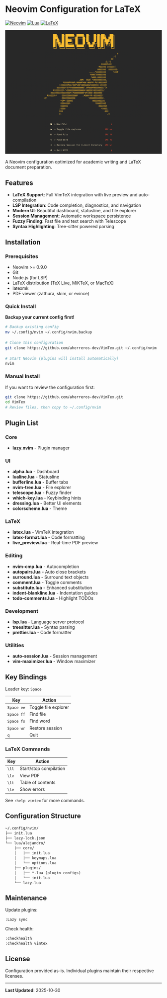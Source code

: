 # Neovim Configuration for LaTeX

[![Neovim](https://img.shields.io/badge/NeoVim-%2357A143.svg?&style=for-the-badge&logo=neovim&logoColor=white)](https://neovim.io/)
[![Lua](https://img.shields.io/badge/lua-%232C2D72.svg?style=for-the-badge&logo=lua&logoColor=white)](https://www.lua.org/)
[![LaTeX](https://img.shields.io/badge/latex-%23008080.svg?style=for-the-badge&logo=latex&logoColor=white)](https://www.latex-project.org/)

![Neovim Dashboard](https://raw.githubusercontent.com/aherreros-dev/VimTex/main/screenshot.png)

A Neovim configuration optimized for academic writing and LaTeX document preparation.

## Features

- **LaTeX Support**: Full VimTeX integration with live preview and auto-compilation
- **LSP Integration**: Code completion, diagnostics, and navigation
- **Modern UI**: Beautiful dashboard, statusline, and file explorer
- **Session Management**: Automatic workspace persistence
- **Fuzzy Finding**: Fast file and text search with Telescope
- **Syntax Highlighting**: Tree-sitter powered parsing

## Installation

### Prerequisites

- Neovim >= 0.9.0
- Git
- Node.js (for LSP)
- LaTeX distribution (TeX Live, MiKTeX, or MacTeX)
- latexmk
- PDF viewer (zathura, skim, or evince)

### Quick Install

**Backup your current config first!**

```bash
# Backup existing config
mv ~/.config/nvim ~/.config/nvim.backup

# Clone this configuration
git clone https://github.com/aherreros-dev/VimTex.git ~/.config/nvim

# Start Neovim (plugins will install automatically)
nvim
```

### Manual Install

If you want to review the configuration first:

```bash
git clone https://github.com/aherreros-dev/VimTex.git
cd VimTex
# Review files, then copy to ~/.config/nvim
```

## Plugin List

### Core
- **lazy.nvim** - Plugin manager

### UI
- **alpha.lua** - Dashboard
- **lualine.lua** - Statusline
- **bufferline.lua** - Buffer tabs
- **nvim-tree.lua** - File explorer
- **telescope.lua** - Fuzzy finder
- **which-key.lua** - Keybinding hints
- **dressing.lua** - Better UI elements
- **colorscheme.lua** - Theme

### LaTeX
- **latex.lua** - VimTeX integration
- **latex-format.lua** - Code formatting
- **live_preview.lua** - Real-time PDF preview

### Editing
- **nvim-cmp.lua** - Autocompletion
- **autopairs.lua** - Auto close brackets
- **surround.lua** - Surround text objects
- **comment.lua** - Toggle comments
- **substitute.lua** - Enhanced substitution
- **indent-blankline.lua** - Indentation guides
- **todo-comments.lua** - Highlight TODOs

### Development
- **lsp.lua** - Language server protocol
- **treesitter.lua** - Syntax parsing
- **prettier.lua** - Code formatter

### Utilities
- **auto-session.lua** - Session management
- **vim-maximizer.lua** - Window maximizer

## Key Bindings

Leader key: `Space`

| Key | Action |
|-----|--------|
| `Space ee` | Toggle file explorer |
| `Space ff` | Find file |
| `Space fs` | Find word |
| `Space wr` | Restore session |
| `q` | Quit |

### LaTeX Commands

| Key | Action |
|-----|--------|
| `\ll` | Start/stop compilation |
| `\lv` | View PDF |
| `\lt` | Table of contents |
| `\le` | Show errors |

See `:help vimtex` for more commands.

## Configuration Structure

```
~/.config/nvim/
├── init.lua
├── lazy-lock.json
└── lua/alejandro/
    ├── core/
    │   ├── init.lua
    │   ├── keymaps.lua
    │   └── options.lua
    ├── plugins/
    │   ├── *.lua (plugin configs)
    │   └── init.lua
    └── lazy.lua
```

## Maintenance

Update plugins:
```vim
:Lazy sync
```

Check health:
```vim
:checkhealth
:checkhealth vimtex
```

## License

Configuration provided as-is. Individual plugins maintain their respective licenses.

---

**Last Updated**: 2025-10-30

